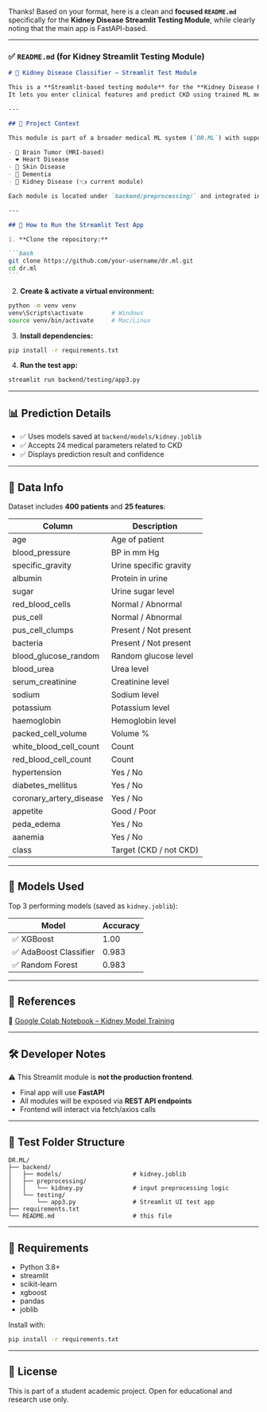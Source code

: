 Thanks! Based on your format, here is a clean and **focused `README.md`** specifically for the **Kidney Disease Streamlit Testing Module**, while clearly noting that the main app is FastAPI-based.

---

### ✅ `README.md` (for Kidney Streamlit Testing Module)

````markdown
# 🧪 Kidney Disease Classifier – Streamlit Test Module

This is a **Streamlit-based testing module** for the **Kidney Disease Prediction** component of a larger disease diagnosis platform (which is being developed using **FastAPI**).  
It lets you enter clinical features and predict CKD using trained ML models like XGBoost, AdaBoost, and Random Forest.

---

## 📁 Project Context

This module is part of a broader medical ML system (`DR.ML`) with support for:

- 🧠 Brain Tumor (MRI-based)
- ❤️ Heart Disease
- 🧴 Skin Disease
- 🧬 Dementia
- 🔬 Kidney Disease (👈 current module)

Each module is located under `backend/preprocessing/` and integrated in the main **FastAPI app**.

---

## 🚀 How to Run the Streamlit Test App

1. **Clone the repository:**

```bash
git clone https://github.com/your-username/dr.ml.git
cd dr.ml
```
````

2. **Create & activate a virtual environment:**

```bash
python -m venv venv
venv\Scripts\activate        # Windows
source venv/bin/activate     # Mac/Linux
```

3. **Install dependencies:**

```bash
pip install -r requirements.txt
```

4. **Run the test app:**

```bash
streamlit run backend/testing/app3.py
```

---

## 📊 Prediction Details

- ✅ Uses models saved at `backend/models/kidney.joblib`
- ✅ Accepts 24 medical parameters related to CKD
- ✅ Displays prediction result and confidence

---

## 📓 Data Info

Dataset includes **400 patients** and **25 features**:

| Column                  | Description            |
| ----------------------- | ---------------------- |
| age                     | Age of patient         |
| blood_pressure          | BP in mm Hg            |
| specific_gravity        | Urine specific gravity |
| albumin                 | Protein in urine       |
| sugar                   | Urine sugar level      |
| red_blood_cells         | Normal / Abnormal      |
| pus_cell                | Normal / Abnormal      |
| pus_cell_clumps         | Present / Not present  |
| bacteria                | Present / Not present  |
| blood_glucose_random    | Random glucose level   |
| blood_urea              | Urea level             |
| serum_creatinine        | Creatinine level       |
| sodium                  | Sodium level           |
| potassium               | Potassium level        |
| haemoglobin             | Hemoglobin level       |
| packed_cell_volume      | Volume %               |
| white_blood_cell_count  | Count                  |
| red_blood_cell_count    | Count                  |
| hypertension            | Yes / No               |
| diabetes_mellitus       | Yes / No               |
| coronary_artery_disease | Yes / No               |
| appetite                | Good / Poor            |
| peda_edema              | Yes / No               |
| aanemia                 | Yes / No               |
| class                   | Target (CKD / not CKD) |

---

## 🧠 Models Used

Top 3 performing models (saved as `kidney.joblib`):

| Model                  | Accuracy |
| ---------------------- | -------- |
| ✅ XGBoost             | 1.00     |
| ✅ AdaBoost Classifier | 0.983    |
| ✅ Random Forest       | 0.983    |

---

## 🧾 References

📔 [Google Colab Notebook – Kidney Model Training](https://colab.research.google.com/drive/1vtNHjWXEUKP2rHFa-xQJbBcLBxPjZC5N?authuser=2)

---

## 🛠 Developer Notes

⚠️ This Streamlit module is **not the production frontend**.

- Final app will use **FastAPI**
- All modules will be exposed via **REST API endpoints**
- Frontend will interact via fetch/axios calls

---

## 📁 Test Folder Structure

```
DR.ML/
├── backend/
│   ├── models/                    # kidney.joblib
│   ├── preprocessing/
│   │   └── kidney.py              # input preprocessing logic
│   └── testing/
│       └── app3.py                # Streamlit UI test app
├── requirements.txt
└── README.md                      # this file
```

---

## 📌 Requirements

- Python 3.8+
- streamlit
- scikit-learn
- xgboost
- pandas
- joblib

Install with:

```bash
pip install -r requirements.txt
```

---

## 🧩 License

This is part of a student academic project.
Open for educational and research use only.

```

```
